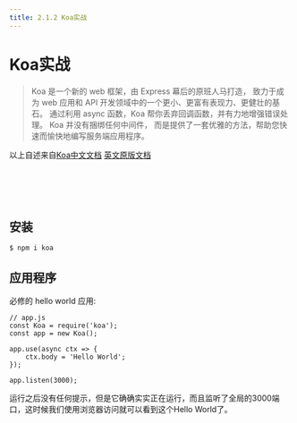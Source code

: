 ```yaml
---
title: 2.1.2 Koa实战
---
```


# Koa实战

> Koa 是一个新的 web 框架，由 Express 幕后的原班人马打造， 致力于成为 web 应用和 API 开发领域中的一个更小、更富有表现力、更健壮的基石。 通过利用 async 函数，Koa 帮你丢弃回调函数，并有力地增强错误处理。 Koa 并没有捆绑任何中间件， 而是提供了一套优雅的方法，帮助您快速而愉快地编写服务端应用程序。

以上自述来自[Koa中文文档](https://koa.bootcss.com/) [英文原版文档](https://koajs.com/)

<p style="color: transparent;">Koa难用并不在于其本身复杂，而是在于其简单，基于Koa的中间件所派生出来的插件数不胜数，这才是难点，到底哪些中间件好用，作者也没有定数，需要自己探索。</p>

## 安装

    $ npm i koa

## 应用程序

必修的 hello world 应用:

    // app.js
    const Koa = require('koa');
    const app = new Koa();

    app.use(async ctx => {
        ctx.body = 'Hello World';
    });

    app.listen(3000);

运行之后没有任何提示，但是它确确实实正在运行，而且监听了全局的3000端口，这时候我们使用浏览器访问就可以看到这个Hello World了。

<p style="color: transparent;">当然，这点是肯定不够，剩下的还需要各位抓紧了。</p>